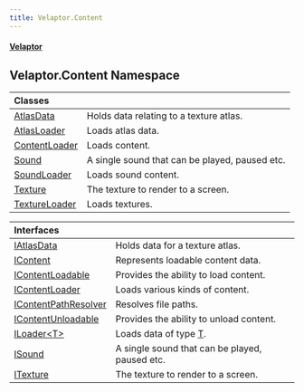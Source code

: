 ```yaml
---
title: Velaptor.Content
---
```


#### [Velaptor](Namespaces.md 'Velaptor Namespaces')

## Velaptor.Content Namespace

| Classes | |
| :--- | :--- |
| [AtlasData](Velaptor.Content.AtlasData.md 'Velaptor.Content.AtlasData') | Holds data relating to a texture atlas. |
| [AtlasLoader](Velaptor.Content.AtlasLoader.md 'Velaptor.Content.AtlasLoader') | Loads atlas data. |
| [ContentLoader](Velaptor.Content.ContentLoader.md 'Velaptor.Content.ContentLoader') | Loads content. |
| [Sound](Velaptor.Content.Sound.md 'Velaptor.Content.Sound') | A single sound that can be played, paused etc. |
| [SoundLoader](Velaptor.Content.SoundLoader.md 'Velaptor.Content.SoundLoader') | Loads sound content. |
| [Texture](Velaptor.Content.Texture.md 'Velaptor.Content.Texture') | The texture to render to a screen. |
| [TextureLoader](Velaptor.Content.TextureLoader.md 'Velaptor.Content.TextureLoader') | Loads textures. |

| Interfaces | |
| :--- | :--- |
| [IAtlasData](Velaptor.Content.IAtlasData.md 'Velaptor.Content.IAtlasData') | Holds data for a texture atlas. |
| [IContent](Velaptor.Content.IContent.md 'Velaptor.Content.IContent') | Represents loadable content data. |
| [IContentLoadable](Velaptor.Content.IContentLoadable.md 'Velaptor.Content.IContentLoadable') | Provides the ability to load content. |
| [IContentLoader](Velaptor.Content.IContentLoader.md 'Velaptor.Content.IContentLoader') | Loads various kinds of content. |
| [IContentPathResolver](Velaptor.Content.IContentPathResolver.md 'Velaptor.Content.IContentPathResolver') | Resolves file paths. |
| [IContentUnloadable](Velaptor.Content.IContentUnloadable.md 'Velaptor.Content.IContentUnloadable') | Provides the ability to unload content. |
| [ILoader&lt;T&gt;](Velaptor.Content.ILoader_T_.md 'Velaptor.Content.ILoader<T>') | Loads data of type [T](Velaptor.Content.ILoader_T_.md#Velaptor.Content.ILoader_T_.T 'Velaptor.Content.ILoader<T>.T'). |
| [ISound](Velaptor.Content.ISound.md 'Velaptor.Content.ISound') | A single sound that can be played, paused etc. |
| [ITexture](Velaptor.Content.ITexture.md 'Velaptor.Content.ITexture') | The texture to render to a screen. |
